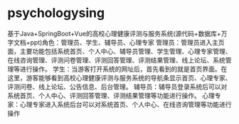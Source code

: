 # psychologysing
基于Java+SpringBoot+Vue的高校心理健康评测与服务系统(源代码+数据库+万字文档+ppt)角色：管理员、学生、辅导员、心理专家  管理员：管理员进入主页面，主要功能包括系统首页、个人中心、辅导员管理、学生管理、心理专家管理、在线咨询管理、评测问卷管理、评测回答管理、评测结果管理、线上论坛、系统管理等进行操作。  学生：当游客打开系统的网址后，首先看到的就是首页界面。在这里，游客能够看到高校心理健康评测与服务系统的导航条显示首页、心理专家、评测问卷、线上论坛、公告信息、后台管理。  辅导员：辅导员登录系统后可以对系统首页、个人中心、评测回答管理、评测结果管理等功能进行操作。  心理专家：心理专家进入系统后台可以对系统首页、个人中心、在线咨询管理等功能进行操作
